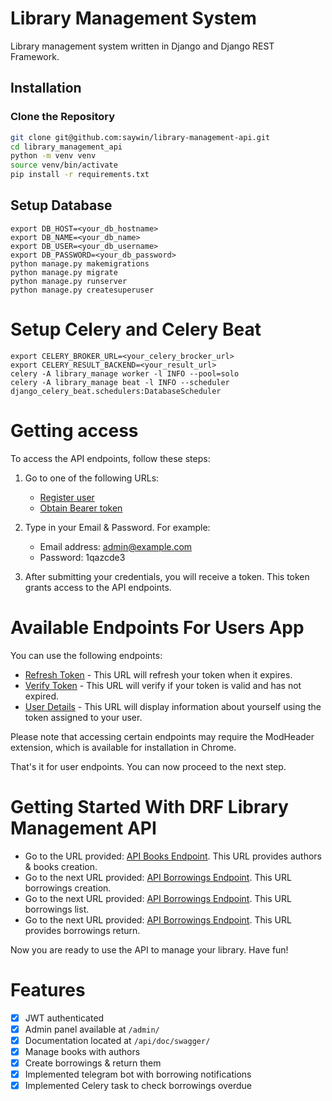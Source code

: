 

# Library Management System

Library management system written in Django and Django REST Framework.

## Installation

### Clone the Repository

```bash
git clone git@github.com:saywin/library-management-api.git
cd library_management_api
python -m venv venv
source venv/bin/activate
pip install -r requirements.txt
```

## Setup Database

```
export DB_HOST=<your_db_hostname>
export DB_NAME=<your_db_name>
export DB_USER=<your_db_username>
export DB_PASSWORD=<your_db_password>
python manage.py makemigrations
python manage.py migrate
python manage.py runserver
python manage.py createsuperuser
```

# Setup Celery and Celery Beat
```
export CELERY_BROKER_URL=<your_celery_brocker_url>
export CELERY_RESULT_BACKEND=<your_result_url>
celery -A library_manage worker -l INFO --pool=solo
celery -A library_manage beat -l INFO --scheduler django_celery_beat.schedulers:DatabaseScheduler
```

# Getting access

To access the API endpoints, follow these steps:

1. Go to one of the following URLs:
   - [Register user](http://127.0.0.1:8000/api/user/register/)
   - [Obtain Bearer token](http://127.0.0.1:8000/api/user/token/)

2. Type in your Email & Password. For example:
   - Email address: admin@example.com
   - Password: 1qazcde3

3. After submitting your credentials, you will receive a token. This token grants access to the API endpoints.

# Available Endpoints For Users App

You can use the following endpoints:

- [Refresh Token](http://127.0.0.1:8000/api/users/token/refresh/) - This URL will refresh your token when it expires.
- [Verify Token](http://127.0.0.1:8000/api/users/token/verify/) - This URL will verify if your token is valid and has not expired.
- [User Details](http://127.0.0.1:8000/api/users/me/) - This URL will display information about yourself using the token assigned to your user.

Please note that accessing certain endpoints may require the ModHeader extension, which is available for installation in Chrome.

That's it for user endpoints. You can now proceed to the next step.

# Getting Started With DRF Library Management API

- Go to the URL provided: [API Books Endpoint](http://127.0.0.1:8000/api/books/). This URL provides authors & books creation.
- Go to the next URL provided: [API Borrowings Endpoint](http://127.0.0.1:8000/api/borrowings/create/). This URL borrowings creation.
- Go to the next URL provided: [API Borrowings Endpoint](http://127.0.0.1:8000/api/borrowings/). This URL borrowings list.
- Go to the next URL provided: [API Borrowings Endpoint](http://127.0.0.1:8000/api/borrowings/{id}/return/). This URL provides borrowings return.

Now you are ready to use the API to manage your library. Have fun!

# Features

- [x] JWT authenticated
- [x] Admin panel available at `/admin/`
- [x] Documentation located at `/api/doc/swagger/`
- [x] Manage books with authors
- [x] Create borrowings & return them
- [x] Implemented telegram bot with borrowing notifications
- [x] Implemented Celery task to check borrowings overdue
